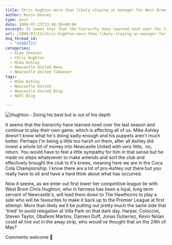 ```yaml
---
title: Chris Hughton more than likely staying as manager for West Brom game
author: Kevin Doocey
type: post
date: 2009-07-23T13:48:38+00:00
excerpt: It seems that that the hierarchy have learned nowt over the last season and continue to play their own game, which is affecting all of us
url: /2009/07/23/chris-hughton-more-than-likely-staying-as-manager-for-west-brom-game/
dsq_thread_id:
  - "92802721"
categories:
  - Alan Shearer
  - Chris Hughton
  - Mike Ashley
  - Newcastle United News
  - Newcastle United Takeover
tags:
  - Mike Ashley
  - Newcastle United
  - Newcastle United Blog
  - NUFC Blog

---
```

![Hughton - Doing his best but is out of his depth](http://static.guim.co.uk/sys-images/Sport/Pix/pictures/2009/3/3/1236108796864/Chris-Hughton-001.jpg)

It seems that the hierarchy  have learned nowt over the last season and continue to play their own game, which is affecting all of us. Mike Ashley doesn't know what he's doing sadly enough and his puppets aren't much better. Perhaps I'm being a little too harsh on them, after all Ashley did invest a whole lot of money into Newcastle United with very little,  no,  return. You would have to feel a little sympathy for him in that sense but he made no steps whatsoever to make amends and sort the club and effectively brought the club to it's knees, meaning here we are in the Coca Cola Championship. I know there are a lot of pro-Ashley out there but you really have to sit and have a hard think about what has occurred.

Now it seems, as we enter out first lower tier competitive league tie with West Brom Chris Hughton, who in fairness has been a loyal, long term servant of Newcastle's, will lead them down to The Hawthorns to play a side who will be favourites to make it back up to the Premier League at first attempt. More than likely we'll be putting out pretty much the same side that 'tried' to avoid relegation at Villa Park on that dark day. Harper, Coloccini, Steven Taylor, Obafemi Martins, Damien Duff, Jonas Gutierrez, Kevin Nolan could all line out in the away strip, who would've thought that on the 24th of May?

Comments welcome 🙂
